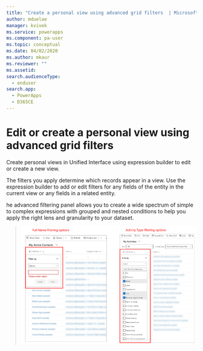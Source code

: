 ```yaml
---
title: "Create a personal view using advanced grid filters  | MicrosoftDocs"
author: mduelae
manager: kvivek
ms.service: powerapps
ms.component: pa-user
ms.topic: conceptual
ms.date: 04/02/2020
ms.author: mkaur
ms.reviewer: ""
ms.assetid: 
search.audienceType: 
  - enduser
search.app: 
  - PowerApps
  - D365CE
---
```

# Edit or create a personal view using advanced grid filters 

Create personal views in Unified Interface using expression builder to edit or create a new view. 

The filters you apply determine which records appear in a view. Use the expression builder to add or edit filters for any fields of the entity in the current view or any fields in a related entity.

he advanced filtering panel allows you to create a wide spectrum of simple to complex expressions with grouped and nested conditions to help you apply the right lens and granularity to your dataset.

   > ![Grid filtering](media/filter-options.png "Grid filtering")
   
